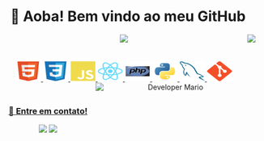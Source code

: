 <h1 align="center">
  👾 Aoba! Bem vindo ao meu GitHub
</h1>

<div align="center">
  <a href="https://github.com/RossanGR">
  <img height="180em" src="https://github-readme-stats.vercel.app/api?username=rossangr&show_icons=true&theme=tokyonight&include_all_commits=true&count_private=true"/>
  <img align="right" height="180em" src="https://github-readme-stats.vercel.app/api/top-langs/?username=rossangr&layout=compact&langs_count=7&theme=tokyonight"/>
</div>
 <br>
 <br>
 
  
<div align="center">
  <img title="HTML" alt="HTML" height="40" width="50" src="https://raw.githubusercontent.com/devicons/devicon/master/icons/html5/html5-original.svg">
  <img title="CSS3" alt="CSS3" height="40" width="50" src="https://raw.githubusercontent.com/devicons/devicon/master/icons/css3/css3-original.svg">
  <img title="JS" alt="JS" height="40" width="50" src="https://raw.githubusercontent.com/devicons/devicon/master/icons/javascript/javascript-plain.svg"> 
  <img title="React" alt="React" height="40" width="50" src="https://raw.githubusercontent.com/devicons/devicon/master/icons/react/react-original.svg">
  <img title="PHP" alt="PHP" height="40" width="50" src="https://raw.githubusercontent.com/devicons/devicon/master/icons/php/php-original.svg">
  <img title="Python" alt="Python" height="40" width="50" src="https://raw.githubusercontent.com/devicons/devicon/master/icons/python/python-original.svg"> 
  <img title="MySQL" alt="MySQL" height="40" width="50" src="https://raw.githubusercontent.com/devicons/devicon/master/icons/mysql/mysql-original.svg"> 
  <img title="GIT" alt="GIT" height="40" width="50" src="https://raw.githubusercontent.com/devicons/devicon/master/icons/git/git-original.svg">   
  <img align="right" height="200" width="300" src="https://cdna.artstation.com/p/assets/images/images/021/720/920/original/pixel-jeff-mario.gif?1572709433" alt="Developer Mario" title="Developer Mario">
</div>
  
   <br>
  
  ##
  
<div align="center"> 
  <h3>📱 Entre em contato! </h3>
<a href="https://www.linkedin.com/in/guilherme-rossan-99a7211a0/" target="_blank"><img src="https://img.shields.io/badge/-LinkedIn-%230077B5?style=for-the-badge&logo=linkedin&logoColor=white" target="_blank"></a>
<a target="_blank" href="https://rossangr.github.io/Portifolio-Rossan/"><img src="https://img.shields.io/badge/website-%23000000.svg?&style=for-the-badge&logo=write.as&logoColor=white" /></a>
 </div>
